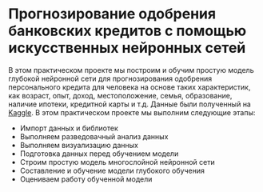 # Прогнозирование одобрения банковских кредитов с помощью искусственных нейронных сетей
В этом практическом проекте мы построим и обучим простую модель глубокой нейронной сети для прогнозирования одобрения персонального кредита для человека на основе таких характеристик, как возраст, опыт, доход, местоположение, семья, образование, наличие ипотеки, кредитной карты и т.д. Данные были полученный на [Kaggle](https://www.kaggle.com/lowecoryr/universalbank). 
В этом практическом проекте мы выполним следующие этапы:
* Импорт данных и библиотек
* Выполняем разведовачный анализ данных
* Выполняем визуализацию данных
* Подготовка данных перед обучением модели
* Строим простую модель многослойной нейронной сети
* Составление и обучение модели глубокого обучения
* Оцениваем работу обученной модели
